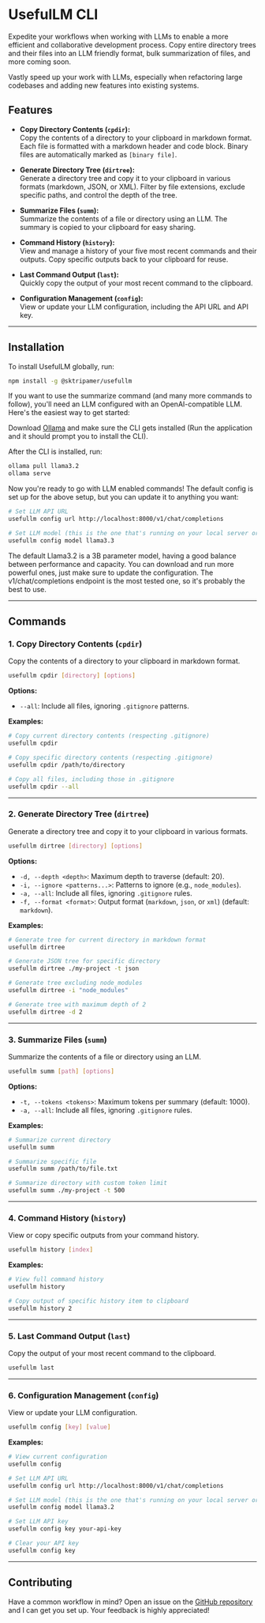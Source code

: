 # UsefulLM CLI

Expedite your workflows when working with LLMs to enable a more efficient and collaborative development process. Copy entire directory trees and their files into an LLM friendly format, bulk summarization of files, and more coming soon.

Vastly speed up your work with LLMs, especially when refactoring large codebases and adding new features into existing systems.

## Features

- **Copy Directory Contents (`cpdir`):**  
  Copy the contents of a directory to your clipboard in markdown format. Each file is formatted with a markdown header and code block. Binary files are automatically marked as `[binary file]`.

- **Generate Directory Tree (`dirtree`):**  
  Generate a directory tree and copy it to your clipboard in various formats (markdown, JSON, or XML). Filter by file extensions, exclude specific paths, and control the depth of the tree.

- **Summarize Files (`summ`):**  
  Summarize the contents of a file or directory using an LLM. The summary is copied to your clipboard for easy sharing.

- **Command History (`history`):**  
  View and manage a history of your five most recent commands and their outputs. Copy specific outputs back to your clipboard for reuse.

- **Last Command Output (`last`):**  
  Quickly copy the output of your most recent command to the clipboard.

- **Configuration Management (`config`):**  
  View or update your LLM configuration, including the API URL and API key.

---

## Installation

To install UsefulLM globally, run:

```bash
npm install -g @sktripamer/usefullm
```

If you want to use the summarize command (and many more commands to follow), you'll need an LLM configured with an OpenAI-compatible LLM. Here's the easiest way to get started:

Download [Ollama](https://ollama.com) and make sure the CLI gets installed (Run the application and it should prompt you to install the CLI).

After the CLI is installed, run:
```bash
ollama pull llama3.2
ollama serve
```

Now you're ready to go with LLM enabled commands! The default config is set up for the above setup, but you can update it to anything you want:

```bash
# Set LLM API URL
usefullm config url http://localhost:8000/v1/chat/completions

# Set LLM model (this is the one that's running on your local server or remote service)
usefullm config model llama3.3

```

The default Llama3.2 is a 3B parameter model, having a good balance between performance and capacity. You can download and run more powerful ones, just make sure to update the configuration. The v1/chat/completions endpoint is the most tested one, so it's probably the best to use.

---

## Commands

### 1. **Copy Directory Contents (`cpdir`)**
Copy the contents of a directory to your clipboard in markdown format.

```bash
usefullm cpdir [directory] [options]
```

**Options:**
- `--all`: Include all files, ignoring `.gitignore` patterns.

**Examples:**
```bash
# Copy current directory contents (respecting .gitignore)
usefullm cpdir

# Copy specific directory contents (respecting .gitignore)
usefullm cpdir /path/to/directory

# Copy all files, including those in .gitignore
usefullm cpdir --all
```

---

### 2. **Generate Directory Tree (`dirtree`)**
Generate a directory tree and copy it to your clipboard in various formats.

```bash
usefullm dirtree [directory] [options]
```

**Options:**
- `-d, --depth <depth>`: Maximum depth to traverse (default: 20).
- `-i, --ignore <patterns...>`: Patterns to ignore (e.g., `node_modules`).
- `-a, --all`: Include all files, ignoring `.gitignore` rules.
- `-f, --format <format>`: Output format (`markdown`, `json`, or `xml`) (default: `markdown`).

**Examples:**
```bash
# Generate tree for current directory in markdown format
usefullm dirtree

# Generate JSON tree for specific directory
usefullm dirtree ./my-project -t json

# Generate tree excluding node_modules
usefullm dirtree -i "node_modules"

# Generate tree with maximum depth of 2
usefullm dirtree -d 2
```

---

### 3. **Summarize Files (`summ`)**
Summarize the contents of a file or directory using an LLM.

```bash
usefullm summ [path] [options]
```

**Options:**
- `-t, --tokens <tokens>`: Maximum tokens per summary (default: 1000).
- `-a, --all`: Include all files, ignoring `.gitignore` rules.

**Examples:**
```bash
# Summarize current directory
usefullm summ

# Summarize specific file
usefullm summ /path/to/file.txt

# Summarize directory with custom token limit
usefullm summ ./my-project -t 500
```

---

### 4. **Command History (`history`)**
View or copy specific outputs from your command history.

```bash
usefullm history [index]
```

**Examples:**
```bash
# View full command history
usefullm history

# Copy output of specific history item to clipboard
usefullm history 2
```

---

### 5. **Last Command Output (`last`)**
Copy the output of your most recent command to the clipboard.

```bash
usefullm last
```

---

### 6. **Configuration Management (`config`)**
View or update your LLM configuration.

```bash
usefullm config [key] [value]
```

**Examples:**
```bash
# View current configuration
usefullm config

# Set LLM API URL
usefullm config url http://localhost:8000/v1/chat/completions

# Set LLM model (this is the one that's running on your local server or remote service)
usefullm config model llama3.2

# Set LLM API key
usefullm config key your-api-key

# Clear your API key
usefullm config key
```

---

## Contributing

Have a common workflow in mind? Open an issue on the [GitHub repository](https://github.com/sktripamer/usefullm) and I can get you set up. Your feedback is highly appreciated!